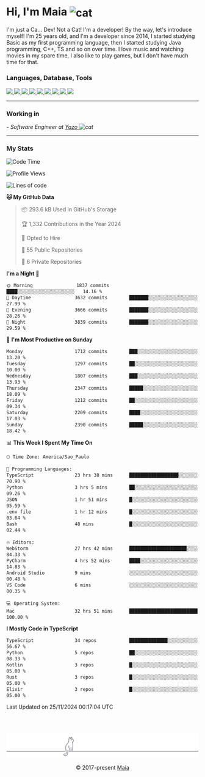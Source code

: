<h1 align="left">Hi, I'm Maia 
<img src="https://emojis.slackmojis.com/emojis/images/1643509834/36299/black-cat.gif?1643509834" width="50" height="60" align="center"  alt="cat"/>
</h1>

I'm just a Ca... Dev! Not a Cat! I'm a developer! By the way, let's introduce myself!
I'm 25 years old, and I'm a developer since 2014, I started studying Basic as my first programming
language, then I started studying Java programming, C++, TS and so on over time.
I love music and watching movies in my spare time, I also like to play games, but I don't have much time for that.

<h3 align="left">Languages, Database, Tools</h3>
<p>
  <a href="https://www.typescriptlang.org">
    <img src="https://skillicons.dev/icons?i=ts" />
  </a>
  <a href="https://go.dev">
    <img src="https://skillicons.dev/icons?i=go" />
  </a>
  <a href="https://www.python.org">
    <img src="https://skillicons.dev/icons?i=python" />
  </a>
  <a href="https://gradle.org">
    <img src="https://skillicons.dev/icons?i=gradle" />
  </a>
  <a href="https://redis.io">
    <img src="https://skillicons.dev/icons?i=redis" />
  </a>
  <a href="https://www.mongodb.com">
    <img src="https://skillicons.dev/icons?i=mongodb" />
  </a>
  <a href="https://nodejs.org">
    <img src="https://skillicons.dev/icons?i=nodejs" />
  </a>
  <a href="https://www.javascript.com">
    <img src="https://skillicons.dev/icons?i=js" />
  </a>
  <a href="https://www.docker.com">
    <img src="https://skillicons.dev/icons?i=docker" />
  </a>
</p>

<hr/>

<h3>Working in</h3>

<p><em> - Software Engineer at <a href="[https://pdasolucoes.com.br](https://yazo.com.br/)">Yazo
</a><img src="https://media.giphy.com/media/WUlplcMpOCEmTGBtBW/giphy.gif" width="30" alt="cat"> 
</em></p>

<hr/>

### My Stats

<!--START_SECTION:waka-->
![Code Time](http://img.shields.io/badge/Code%20Time-4%2C823%20hrs%2042%20mins-blue)

![Profile Views](http://img.shields.io/badge/Profile%20Views-8-blue)

![Lines of code](https://img.shields.io/badge/From%20Hello%20World%20I%27ve%20Written-4.2%20million%20lines%20of%20code-blue)

**🐱 My GitHub Data** 

> 📦 293.6 kB Used in GitHub's Storage 
 > 
> 🏆 1,332 Contributions in the Year 2024
 > 
> 💼 Opted to Hire
 > 
> 📜 55 Public Repositories 
 > 
> 🔑 6 Private Repositories 
 > 
**I'm a Night 🦉** 

```text
🌞 Morning                1837 commits        ████░░░░░░░░░░░░░░░░░░░░░   14.16 % 
🌆 Daytime                3632 commits        ███████░░░░░░░░░░░░░░░░░░   27.99 % 
🌃 Evening                3666 commits        ███████░░░░░░░░░░░░░░░░░░   28.26 % 
🌙 Night                  3839 commits        ███████░░░░░░░░░░░░░░░░░░   29.59 % 
```
📅 **I'm Most Productive on Sunday** 

```text
Monday                   1712 commits        ███░░░░░░░░░░░░░░░░░░░░░░   13.20 % 
Tuesday                  1297 commits        ██░░░░░░░░░░░░░░░░░░░░░░░   10.00 % 
Wednesday                1807 commits        ███░░░░░░░░░░░░░░░░░░░░░░   13.93 % 
Thursday                 2347 commits        █████░░░░░░░░░░░░░░░░░░░░   18.09 % 
Friday                   1212 commits        ██░░░░░░░░░░░░░░░░░░░░░░░   09.34 % 
Saturday                 2209 commits        ████░░░░░░░░░░░░░░░░░░░░░   17.03 % 
Sunday                   2390 commits        █████░░░░░░░░░░░░░░░░░░░░   18.42 % 
```


📊 **This Week I Spent My Time On** 

```text
🕑︎ Time Zone: America/Sao_Paulo

💬 Programming Languages: 
TypeScript               23 hrs 38 mins      ██████████████████░░░░░░░   70.90 % 
Python                   3 hrs 5 mins        ██░░░░░░░░░░░░░░░░░░░░░░░   09.26 % 
JSON                     1 hr 51 mins        █░░░░░░░░░░░░░░░░░░░░░░░░   05.59 % 
.env file                1 hr 12 mins        █░░░░░░░░░░░░░░░░░░░░░░░░   03.64 % 
Bash                     48 mins             █░░░░░░░░░░░░░░░░░░░░░░░░   02.44 % 

🔥 Editors: 
WebStorm                 27 hrs 42 mins      █████████████████████░░░░   84.33 % 
PyCharm                  4 hrs 52 mins       ████░░░░░░░░░░░░░░░░░░░░░   14.83 % 
Android Studio           9 mins              ░░░░░░░░░░░░░░░░░░░░░░░░░   00.48 % 
VS Code                  6 mins              ░░░░░░░░░░░░░░░░░░░░░░░░░   00.35 % 

💻 Operating System: 
Mac                      32 hrs 51 mins      █████████████████████████   100.00 % 
```

**I Mostly Code in TypeScript** 

```text
TypeScript               34 repos            ██████████████░░░░░░░░░░░   56.67 % 
Python                   5 repos             ██░░░░░░░░░░░░░░░░░░░░░░░   08.33 % 
Kotlin                   3 repos             █░░░░░░░░░░░░░░░░░░░░░░░░   05.00 % 
Rust                     3 repos             █░░░░░░░░░░░░░░░░░░░░░░░░   05.00 % 
Elixir                   3 repos             █░░░░░░░░░░░░░░░░░░░░░░░░   05.00 % 
```




 Last Updated on 25/11/2024 00:17:04 UTC
<!--END_SECTION:waka-->


<br/>
<br/>

<p align="center"><img src="https://raw.githubusercontent.com/gabrielmaialva33/gabrielmaialva33/master/assets/gray0_ctp_on_line.svg?sanitize=true" /></p>
<p align="center">&copy; 2017-present <a href="https://github.com/gabrielmaialva33/" target="_blank">Maia</a>
